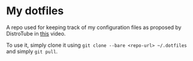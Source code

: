 # My dotfiles

A repo used for keeping track of my configuration files as proposed by DistroTube in [this](https://www.youtube.com/watch?v=tBoLDpTWVOM) video.

To use it, simply clone it using `git clone --bare <repo-url> ~/.dotfiles` and simply `git pull`.
